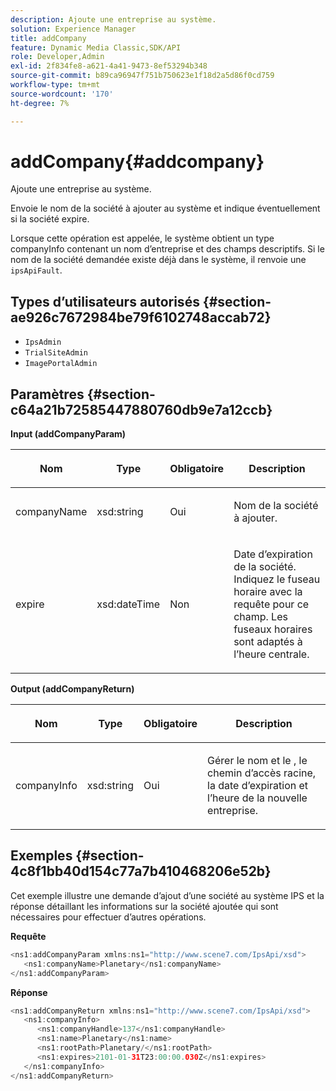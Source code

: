 ```yaml
---
description: Ajoute une entreprise au système.
solution: Experience Manager
title: addCompany
feature: Dynamic Media Classic,SDK/API
role: Developer,Admin
exl-id: 2f834fe8-a621-4a41-9473-8ef53294b348
source-git-commit: b89ca96947f751b750623e1f18d2a5d86f0cd759
workflow-type: tm+mt
source-wordcount: '170'
ht-degree: 7%

---
```


# addCompany{#addcompany}

Ajoute une entreprise au système.

Envoie le nom de la société à ajouter au système et indique éventuellement si la société expire.

Lorsque cette opération est appelée, le système obtient un type companyInfo contenant un nom d’entreprise et des champs descriptifs. Si le nom de la société demandée existe déjà dans le système, il renvoie une `ipsApiFault`.

## Types d’utilisateurs autorisés {#section-ae926c7672984be79f6102748accab72}

* `IpsAdmin`
* `TrialSiteAdmin`
* `ImagePortalAdmin`

## Paramètres {#section-c64a21b72585447880760db9e7a12ccb}

**Input (addCompanyParam)**

<table id="table_AA915BAD2E8E4A1B9719725994309CE8"> 
 <thead> 
  <tr> 
   <th colname="col1" class="entry"> <p>Nom </p> </th> 
   <th colname="col2" class="entry"> <p>Type </p> </th> 
   <th colname="col3" class="entry"> <p>Obligatoire </p> </th> 
   <th colname="col4" class="entry"> <p>Description </p> </th> 
  </tr> 
 </thead>
 <tbody> 
  <tr> 
   <td colname="col1"> <p><span class="codeph"> <span class="varname"> companyName </span> </span> </p> </td> 
   <td colname="col2"> <p><span class="codeph"> xsd:string</span> </p> </td> 
   <td colname="col3"> <p>Oui </p> </td> 
   <td colname="col4"> <p>Nom de la société à ajouter. </p> </td> 
  </tr> 
  <tr> 
   <td colname="col1"> <p><span class="codeph"> <span class="varname"> expire </span> </span> </p> </td> 
   <td colname="col2"> <p><span class="codeph"> xsd:dateTime</span> </p> </td> 
   <td colname="col3"> <p>Non </p> </td> 
   <td colname="col4"> <p>Date d’expiration de la société. Indiquez le fuseau horaire avec la requête pour ce champ. Les fuseaux horaires sont adaptés à l’heure centrale. </p> </td> 
  </tr> 
 </tbody> 
</table>

**Output (addCompanyReturn)**

<table id="table_89EBAC0E0FB34793BD843837BB02B518"> 
 <thead> 
  <tr> 
   <th colname="col1" class="entry"> <p>Nom </p> </th> 
   <th colname="col2" class="entry"> <p>Type </p> </th> 
   <th colname="col3" class="entry"> <p>Obligatoire </p> </th> 
   <th colname="col4" class="entry"> <p>Description </p> </th> 
  </tr> 
 </thead>
 <tbody> 
  <tr> 
   <td colname="col1"> <p><span class="codeph"> <span class="varname"> companyInfo</span> </span> </p> </td> 
   <td colname="col2"> <p><span class="codeph"> xsd:string</span> </p> </td> 
   <td colname="col3"> <p>Oui </p> </td> 
   <td colname="col4"> <p>Gérer le nom et le , le chemin d’accès racine, la date d’expiration et l’heure de la nouvelle entreprise. </p> </td> 
  </tr> 
 </tbody> 
</table>

## Exemples {#section-4c8f1bb40d154c77a7b410468206e52b}

Cet exemple illustre une demande d’ajout d’une société au système IPS et la réponse détaillant les informations sur la société ajoutée qui sont nécessaires pour effectuer d’autres opérations.

**Requête**

```java {.line-numbers}
<ns1:addCompanyParam xmlns:ns1="http://www.scene7.com/IpsApi/xsd">
   <ns1:companyName>Planetary</ns1:companyName>
</ns1:addCompanyParam>
```

**Réponse**

```java {.line-numbers}
<ns1:addCompanyReturn xmlns:ns1="http://www.scene7.com/IpsApi/xsd">
   <ns1:companyInfo>
      <ns1:companyHandle>137</ns1:companyHandle>
      <ns1:name>Planetary</ns1:name>
      <ns1:rootPath>Planetary/</ns1:rootPath>
      <ns1:expires>2101-01-31T23:00:00.030Z</ns1:expires>
   </ns1:companyInfo>
</ns1:addCompanyReturn>
```
